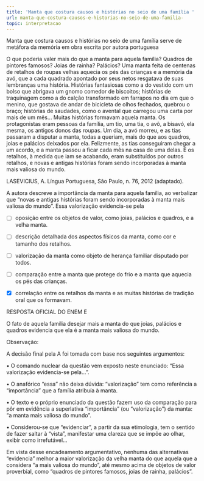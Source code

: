 ```yaml
---
title: 'Manta que costura causos e histórias no seio de uma família '
url: manta-que-costura-causos-e-historias-no-seio-de-uma-familia-
topic: interpretacao
---
```



Manta que costura causos e histórias no seio de uma família serve de metáfora da memória em obra escrita por autora portuguesa

O que poderia valer mais do que a manta para aquela família? Quadros de pintores famosos? Joias de rainha? Palácios? Uma manta feita de centenas de retalhos de roupas velhas aquecia os pés das crianças e a memória da avó, que a cada quadrado apontado por seus netos resgatava de suas lembranças uma história. Histórias fantasiosas como a do vestido com um bolso que abrigava um gnomo comedor de biscoitos; histórias de traquinagem como a do calção transformado em farrapos no dia em que o menino, que gostava de andar de bicicleta de olhos fechados, quebrou o braço; histórias de saudades, como o avental que carregou uma carta por mais de um mês... Muitas histórias formavam aquela manta. Os protagonistas eram pessoas da família, um tio, uma tia, o avô, a bisavó, ela mesma, os antigos donos das roupas. Um dia, a avó morreu, e as tias passaram a disputar a manta, todas a queriam, mais do que aos quadros, joias e palácios deixados por ela. Felizmente, as tias conseguiram chegar a um acordo, e a manta passou a ficar cada mês na casa de uma delas. E os retalhos, à medida que iam se acabando, eram substituídos por outros retalhos, e novas e antigas histórias foram sendo incorporadas à manta mais valiosa do mundo.

LASEVICIUS, A. Língua Portuguesa, São Paulo, n. 76, 2012 (adaptado).

A autora descreve a importância da manta para aquela família, ao verbalizar que “novas e antigas histórias foram sendo incorporadas à manta mais valiosa do mundo”. Essa valorização evidencia-se pela



- [ ] oposição entre os objetos de valor, como joias, palácios e quadros, e a velha manta.
- [ ] descrição detalhada dos aspectos físicos da manta, como cor e tamanho dos retalhos.
- [ ] valorização da manta como objeto de herança familiar disputado por todos.
- [ ] comparação entre a manta que protege do frio e a manta que aquecia os pés das crianças.
- [x] correlação entre os retalhos da manta e as muitas histórias de tradição oral que os formavam.


RESPOSTA OFICIAL DO ENEM E

O fato de aquela família desejar mais a manta do que joias, palácios e quadros evidencia que ela é a manta mais valiosa do mundo.

Observação:

A decisão final pela A foi tomada com base nos seguintes argumentos:

• O comando nuclear da questão vem exposto neste enunciado: “Essa valorização evidencia-se pela…”.

• O anafórico “essa” não deixa dúvida: “valorização” tem como referência a “importância” que a família atribuía à manta.

• O texto e o próprio enunciado da questão fazem uso da comparação para pôr em evidência a superlativa “importância” (ou “valorização”) da manta: “a manta mais valiosa do mundo”.

• Considerou-se que “evidenciar”, a partir da sua etimologia, tem o sentido de fazer saltar à “vista”, manifestar uma clareza que se impõe ao olhar, exibir como irrefutável…

Em vista desse encadeamento argumentativo, nenhuma das alternativas “evidencia” melhor a maior valorização da velha manta do que aquela que a considera “a mais valiosa do mundo”, até mesmo acima de objetos de valor proverbial, como “quadros de pintores famosos, joias de rainha, palácios”.

